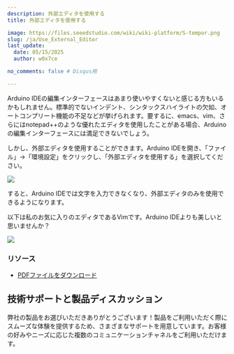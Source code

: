 ```yaml
---
description: 外部エディタを使用する
title: 外部エディタを使用する

image: https://files.seeedstudio.com/wiki/wiki-platform/S-tempor.png
slug: /ja/Use_External_Editor
last_update:
  date: 05/15/2025
  author: w0x7ce

no_comments: false # Disqus用

---
```



<!-- ---
name: 外部エディタを使用する
category: チュートリアル
oldwikiname: 外部エディタを使用する
prodimagename:
surveyurl: https://www.research.net/r/Use_External_Editor
--- -->

Arduino IDEの編集インターフェースはあまり使いやすくないと感じる方もいるかもしれません。標準的でないインデント、シンタックスハイライトの欠如、オートコンプリート機能の不足などが挙げられます。要するに、emacs、vim、さらにはnotepad++のような優れたエディタを使用したことがある場合、Arduinoの編集インターフェースには満足できないでしょう。

しかし、外部エディタを使用することができます。Arduino IDEを開き、「ファイル」-&gt;「環境設定」をクリックし、「外部エディタを使用する」を選択してください。

![](https://files.seeedstudio.com/wiki/Use_External_Editor/img/外部编辑器1.png)

すると、Arduino IDEでは文字を入力できなくなり、外部エディタのみを使用できるようになります。

以下は私のお気に入りのエディタであるVimです。Arduino IDEよりも美しいと思いませんか？

![](https://files.seeedstudio.com/wiki/Use_External_Editor/img/外部编辑器2.png)

### リソース

- [PDFファイルをダウンロード](https://files.seeedstudio.com/wiki/Use_External_Editor/res/Use_external_editor.pdf)

## 技術サポートと製品ディスカッション

弊社の製品をお選びいただきありがとうございます！製品をご利用いただく際にスムーズな体験を提供するため、さまざまなサポートを用意しています。お客様の好みやニーズに応じた複数のコミュニケーションチャネルをご利用いただけます。

<div class="button_tech_support_container">
<a href="https://forum.seeedstudio.com/" class="button_forum"></a> 
<a href="https://www.seeedstudio.com/contacts" class="button_email"></a>
</div>

<div class="button_tech_support_container">
<a href="https://discord.gg/eWkprNDMU7" class="button_discord"></a> 
<a href="https://github.com/Seeed-Studio/wiki-documents/discussions/69" class="button_discussion"></a>
</div>